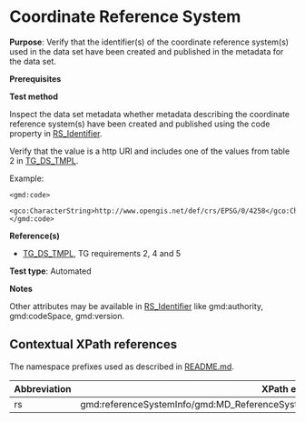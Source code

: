 # Coordinate Reference System

**Purpose**: Verify that the identifier(s) of the coordinate reference system(s) used in the data set have been created and published in the metadata for the data set.

**Prerequisites**

**Test method**

Inspect the data set metadata whether metadata describing the coordinate reference system(s) have been created and published using the code property in [RS_Identifier](#rs).

Verify that the value is a http URI and includes one of the values from table 2 in [TG_DS_TMPL](http://inspire.ec.europa.eu/id/ats/data/3.0rc3/interoperability-metadata/README#ref_TG_DS_TMPL).

Example:

```
<gmd:code>
   <gco:CharacterString>http://www.opengis.net/def/crs/EPSG/0/4258</gco:CharacterString>
</gmd:code>
```

**Reference(s)**

* [TG_DS_TMPL](http://inspire.ec.europa.eu/id/ats/data/3.0rc3/interoperability-metadata/README#ref_TG_DS_TMPL), TG requirements 2, 4 and 5 

**Test type**: Automated

**Notes**

Other attributes may be available in [RS_Identifier](#rs) like gmd:authority, gmd:codeSpace, gmd:version.

## Contextual XPath references

The namespace prefixes used as described in [README.md](http://inspire.ec.europa.eu/id/ats/data/3.0rc3/interoperability-metadata/README#namespaces).

Abbreviation                                   |  XPath expression (relative to gmd:MD_Metadata)
-----------------------------------------------| -------------------------------------------------------------------------
rs <a name="rs"></a>   | gmd:referenceSystemInfo/gmd:MD_ReferenceSystem/gmd:referenceSystemIdentifier/gmd:RS_Identifier/gmd:code/gco:CharacterString
